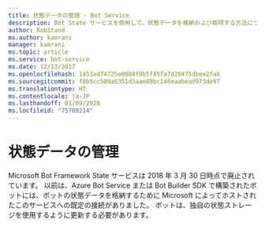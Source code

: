 ```yaml
---
title: 状態データの管理 - Bot Service
description: Bot State サービスを使用して、状態データを格納および取得する方法について説明します。
author: RobStand
ms.author: kamrani
manager: kamrani
ms.topic: article
ms.service: bot-service
ms.date: 12/13/2017
ms.openlocfilehash: 1453ad74725e0084f0b5f45fa7d20475dbee2fa6
ms.sourcegitcommit: f8b5cc509a6351d3aae89bc146eaabead973de97
ms.translationtype: HT
ms.contentlocale: ja-JP
ms.lasthandoff: 01/09/2020
ms.locfileid: "75789214"
---
```

# <a name="manage-state-data"></a>状態データの管理

Microsoft Bot Framework State サービスは 2018 年 3 月 30 日時点で廃止されています。 以前は、Azure Bot Service または Bot Builder SDK で構築されたボットには、ボットの状態データを格納するために Microsoft によってホストされたこのサービスへの既定の接続がありました。 ボットは、独自の状態ストレージを使用するように更新する必要があります。
